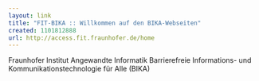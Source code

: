 ```yaml
---
layout: link
title: "FIT-BIKA :: Willkommen auf den BIKA-Webseiten"
created: 1101812888
url: http://access.fit.fraunhofer.de/home
---
```

Fraunhofer Institut Angewandte Informatik Barrierefreie Informations- und Kommunikationstechnologie für Alle (BIKA)
